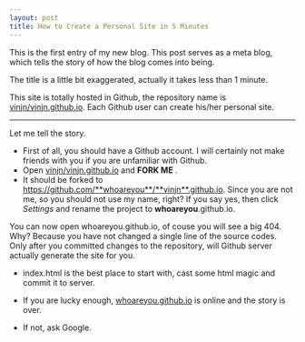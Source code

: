 ```yaml
---
layout: post
title: How to Create a Personal Site in 5 Minutes
---
```


This is the first entry of my new blog. This post serves as a meta blog, which tells the story of how the blog comes into being.

The title is a little bit exaggerated, actually it takes less than 1 minute.

This site is totally hosted in Github, the repository name is [vinjn/vinjn.github.io](https://github.com/vinjn/vinjn.github.io). Each Github user can create his/her personal site.

-----------------------------------------------------

Let me tell the story.

- First of all, you should have a Github account. I will certainly not make friends with you if you are unfamiliar with Github.   
- Open [vinjn/vinjn.github.io](https://github.com/vinjn/vinjn.github.io) and **FORK ME** .  
- It should be forked to https://github.com/**whoareyou**/**vinjn**.github.io. Since you  are not me, so you should not use my name, right? If you say yes, then click *Settings* and rename the project to **whoareyou**.github.io.

You can now open whoareyou.github.io, of couse you will see a big 404. Why? Because you have not changed a single line of the source codes. Only after you committed changes to the repository, will Github server actually generate the site for you.

- index.html is the best place to start with, cast some html magic and commit it to server.

- If you are lucky enough, [whoareyou.github.io](http://whoareyou.github.io) is online and the story is over.
- If not, ask Google.




